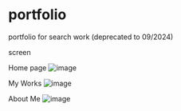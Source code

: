# portfolio
portfolio for search work (deprecated to 09/2024)

screen

Home page
![image](https://github.com/user-attachments/assets/257d5bfc-f5e8-4532-ac7c-92a48424befa)

My Works
![image](https://github.com/user-attachments/assets/e49f2388-641d-4374-8b35-d7247f4962fb)

About Me
![image](https://github.com/user-attachments/assets/94fcbbd0-d509-4123-990e-5b1d077049f7)

